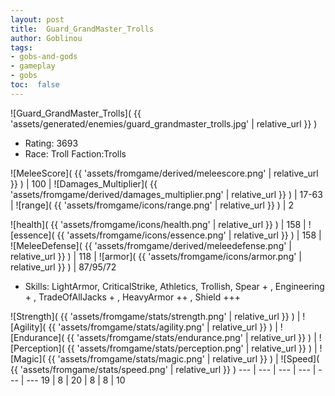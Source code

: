 ```yaml
---
layout: post
title:  Guard_GrandMaster_Trolls
author: Goblinou
tags:
- gobs-and-gods
- gameplay
- gobs
toc:  false
---
```


![Guard_GrandMaster_Trolls]( {{ 'assets/generated/enemies/guard_grandmaster_trolls.jpg' | relative_url }} )
- Rating: 3693
- Race: Troll  Faction:Trolls

![MeleeScore]( {{ 'assets/fromgame/derived/meleescore.png' | relative_url }} ) | 100 | ![Damages_Multiplier]( {{ 'assets/fromgame/derived/damages_multiplier.png' | relative_url }} ) | 17-63 | ![range]( {{ 'assets/fromgame/icons/range.png' | relative_url }} ) | 2


![health]( {{ 'assets/fromgame/icons/health.png' | relative_url }} ) | 158 | ![essence]( {{ 'assets/fromgame/icons/essence.png' | relative_url }} ) | 158 | ![MeleeDefense]( {{ 'assets/fromgame/derived/meleedefense.png' | relative_url }} ) | 118 | ![armor]( {{ 'assets/fromgame/icons/armor.png' | relative_url }} ) | 87/95/72

* Skills: LightArmor, CriticalStrike, Athletics, Trollish, Spear + , Engineering + , TradeOfAllJacks + , HeavyArmor ++ , Shield +++ 

![Strength]( {{ 'assets/fromgame/stats/strength.png' | relative_url }} ) | ![Agility]( {{ 'assets/fromgame/stats/agility.png' | relative_url }} ) | ![Endurance]( {{ 'assets/fromgame/stats/endurance.png' | relative_url }} ) | ![Perception]( {{ 'assets/fromgame/stats/perception.png' | relative_url }} ) | ![Magic]( {{ 'assets/fromgame/stats/magic.png' | relative_url }} ) | ![Speed]( {{ 'assets/fromgame/stats/speed.png' | relative_url }} )
--- | --- | --- | --- | --- | ---
19 | 8 | 20 | 8 | 8 | 10

